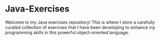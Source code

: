 # Java-Exercises
Welcome to my Java exercises repository! This is where I store a carefully curated collection of exercises that I have been developing to enhance my programming skills in this powerful object-oriented language.
